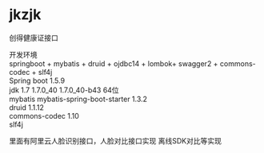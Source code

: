 # jkzjk
创得健康证接口

开发环境  
springboot + mybatis + druid + ojdbc14 + lombok+ swagger2 + commons-codec + slf4j  
Spring boot 1.5.9  
jdk 1.7  1.7.0_40 1.7.0_40-b43  64位  
mybatis mybatis-spring-boot-starter 1.3.2  
druid  1.1.12  
commons-codec 1.10  
slf4j


里面有阿里云人脸识别接口，人脸对比接口实现 离线SDK对比等实现  






